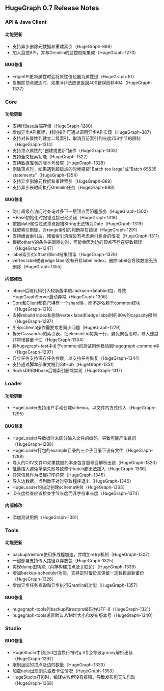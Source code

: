 ## HugeGraph 0.7 Release Notes

### API & Java Client

#### 功能更新
- 支持异步删除元数据和重建索引（HugeGraph-889）
- 加入监控API，并与Gremlin的监控框架集成（HugeGraph-1273）
 
#### BUG修复
- EdgeAPI更新属性时会将属性值也置为属性键（HugeGraph-81）
- 当删除顶点或边时，如果id非法应该返回400错误而非404（HugeGraph-1337）

### Core

#### 功能更新
- 支持HBase后端存储（HugeGraph-1280）
- 增加异步API框架，耗时操作可通过调用异步API实现（HugeGraph-387）
- 支持对长属性列建立二级索引，取消目前索引列长度256字节的限制（HugeGraph-1314）
- 支持顶点属性的“创建或更新”操作（HugeGraph-1303）
- 支持全文检索功能（HugeGraph-1322）
- 支持数据库表的版本号检查（HugeGraph-1328）
- 删除顶点时，如果遇到超级点的时候报错"Batch too large"或“Batch 65535 statements”（HugeGraph-1354）
- 支持异步删除元数据和重建索引（HugeGraph-889）
- 支持异步长时间执行Gremlin任务（HugeGraph-889）

#### BUG修复
- 防止超级点访问时查询过多下一层顶点而阻塞服务（HugeGraph-1302）
- HBase初始化时报错连接已经关闭（HugeGraph-1318）
- 按照date属性过滤顶点报错String无法转为Date（HugeGraph-1319）
- 残留索引删除，对range索引的判断存在错误（HugeGraph-1291）
- 支持组合索引后，残留索引清理没有考虑索引组合的情况（HugeGraph-1311）
- 根据otherV的条件来删除边时，可能会因为边的顶点不存在导致错误（HugeGraph-1347）
- label索引对offset和limit结果错误（HugeGraph-1329）
- vertex label或者edge label没有开启label index，删除label会导致数据无法删除（HugeGraph-1355）
 
#### 内部修改
- hbase后端代码引入较新版本的Jackson-databind包，导致HugeGraphServer启动异常（HugeGraph-1306）
- Core和Client都自己持有一个shard类，而不是依赖于common模块（HugeGraph-1316）
- 去掉rebuild index和删除vertex label和edge label时的80w的capacity限制（HugeGraph-1297）
- 所有schema操作需要考虑同步问题（HugeGraph-1279）
- 拆分Cassandra的索引表，把element id每条一行，避免聚合高时，导入速度非常慢甚至卡住（HugeGraph-1304）
- 将hugegraph-test中关于common的测试用例移动到hugegraph-common中（HugeGraph-1297）
- 异步任务支持保存任务参数，以支持任务恢复（HugeGraph-1344）
- 支持通过脚本部署文档到GitHub（HugeGraph-1351）
- RocksDB和Hbase后端索引删除实现（HugeGraph-1317）
 
### Loader

#### 功能更新
- HugeLoader支持用户手动创建schema，以文件的方式传入（HugeGraph-1295）

#### BUG修复
- HugeLoader导数据时未区分输入文件的编码，导致可能产生乱码（HugeGraph-1288）
- HugeLoader打包的example目录的三个子目录下没有文件（HugeGraph-1288）
- 导入的CSV文件中如果数据列本身包含逗号会解析出错（HugeGraph-1320）
- 批量插入避免单条失败导致整个batch都无法插入（HugeGraph-1336）
- 异常信息作为模板打印异常（HugeGraph-1345）
- 导入边数据，当列数不对时导致程序退出（HugeGraph-1346）
- HugeLoader的自动创建schema失败（HugeGraph-1363）
- ID长度检查应该检查字节长度而非字符串长度（HugeGraph-1374）
 
#### 内部修改
- 添加测试用例（HugeGraph-1361）
 
### Tools
 
#### 功能更新
- backup/restore使用多线程加速，并增加retry机制（HugeGraph-1307）
- 一键部署支持传入路径以存放包（HugeGraph-1325）
- 实现dump图功能（内存构建顶点及关联边）（HugeGraph-1339）
- 增加backup-scheduler功能，支持定时备份且保留一定数目最新备份（HugeGraph-1326）
- 增加异步任务查询和异步执行Gremlin的功能（HugeGraph-1357）

#### BUG修复
- hugegraph-tools的backup和restore编码为UTF-8（HugeGraph-1321）
- hugegraph-tools设置默认JVM堆大小和发布版本号（HugeGraph-1340）
 
### Studio

#### BUG修复
- HugeStudio中顶点id包含换行符时g.V()会导致groovy解析出错（HugeGraph-1292）
- 限制返回的顶点及边的数量（HugeGraph-1333）
- 加载note出现消失或者卡住情况（HugeGraph-1353）
- HugeStudio打包时，编译失败但没有报错，导致发布包无法启动（HugeGraph-1368）